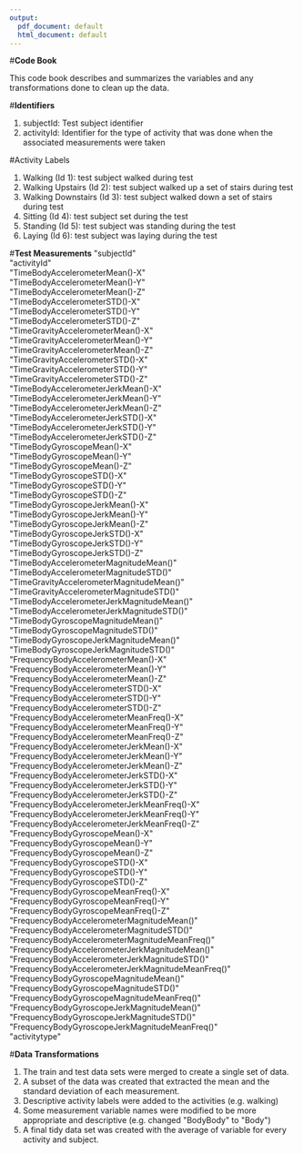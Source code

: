 ```yaml
---
output:
  pdf_document: default
  html_document: default
---
```

#**Code Book**

This code book describes and summarizes the variables and any transformations done to clean up the data.

#**Identifiers**

1. subjectId: Test subject identifier
2. activityId: Identifier for the type of activity that was done when the associated measurements were taken

#Activity Labels
1. Walking (Id 1): test subject walked during test
2. Walking Upstairs (Id 2): test subject walked up a set of stairs during test
3. Walking Downstairs (Id 3): test subject walked down a set of stairs during test
4. Sitting (Id 4): test subject set during the test
5. Standing (Id 5): test subject was standing during the test
6. Laying (Id 6): test subject was laying during the test

#**Test Measurements**
"subjectId"                                        
"activityId"                                       
"TimeBodyAccelerometerMean()-X"                    
"TimeBodyAccelerometerMean()-Y"                    
"TimeBodyAccelerometerMean()-Z"                    
"TimeBodyAccelerometerSTD()-X"                     
"TimeBodyAccelerometerSTD()-Y"                     
"TimeBodyAccelerometerSTD()-Z"                     
"TimeGravityAccelerometerMean()-X"                 
"TimeGravityAccelerometerMean()-Y"                 
"TimeGravityAccelerometerMean()-Z"                 
"TimeGravityAccelerometerSTD()-X"                  
"TimeGravityAccelerometerSTD()-Y"                  
"TimeGravityAccelerometerSTD()-Z"                  
"TimeBodyAccelerometerJerkMean()-X"                
"TimeBodyAccelerometerJerkMean()-Y"                
"TimeBodyAccelerometerJerkMean()-Z"                
"TimeBodyAccelerometerJerkSTD()-X"                 
"TimeBodyAccelerometerJerkSTD()-Y"                 
"TimeBodyAccelerometerJerkSTD()-Z"                 
"TimeBodyGyroscopeMean()-X"                        
"TimeBodyGyroscopeMean()-Y"                        
"TimeBodyGyroscopeMean()-Z"                        
"TimeBodyGyroscopeSTD()-X"                         
"TimeBodyGyroscopeSTD()-Y"                         
"TimeBodyGyroscopeSTD()-Z"                         
"TimeBodyGyroscopeJerkMean()-X"                    
"TimeBodyGyroscopeJerkMean()-Y"                    
"TimeBodyGyroscopeJerkMean()-Z"                    
"TimeBodyGyroscopeJerkSTD()-X"                     
"TimeBodyGyroscopeJerkSTD()-Y"                     
"TimeBodyGyroscopeJerkSTD()-Z"                     
"TimeBodyAccelerometerMagnitudeMean()"             
"TimeBodyAccelerometerMagnitudeSTD()"              
"TimeGravityAccelerometerMagnitudeMean()"          
"TimeGravityAccelerometerMagnitudeSTD()"           
"TimeBodyAccelerometerJerkMagnitudeMean()"         
"TimeBodyAccelerometerJerkMagnitudeSTD()"          
"TimeBodyGyroscopeMagnitudeMean()"                 
"TimeBodyGyroscopeMagnitudeSTD()"                  
"TimeBodyGyroscopeJerkMagnitudeMean()"             
"TimeBodyGyroscopeJerkMagnitudeSTD()"              
"FrequencyBodyAccelerometerMean()-X"               
"FrequencyBodyAccelerometerMean()-Y"               
"FrequencyBodyAccelerometerMean()-Z"               
"FrequencyBodyAccelerometerSTD()-X"                
"FrequencyBodyAccelerometerSTD()-Y"                
"FrequencyBodyAccelerometerSTD()-Z"                
"FrequencyBodyAccelerometerMeanFreq()-X"           
"FrequencyBodyAccelerometerMeanFreq()-Y"           
"FrequencyBodyAccelerometerMeanFreq()-Z"           
"FrequencyBodyAccelerometerJerkMean()-X"           
"FrequencyBodyAccelerometerJerkMean()-Y"           
"FrequencyBodyAccelerometerJerkMean()-Z"           
"FrequencyBodyAccelerometerJerkSTD()-X"            
"FrequencyBodyAccelerometerJerkSTD()-Y"            
"FrequencyBodyAccelerometerJerkSTD()-Z"            
"FrequencyBodyAccelerometerJerkMeanFreq()-X"       
"FrequencyBodyAccelerometerJerkMeanFreq()-Y"       
"FrequencyBodyAccelerometerJerkMeanFreq()-Z"       
"FrequencyBodyGyroscopeMean()-X"                   
"FrequencyBodyGyroscopeMean()-Y"                   
"FrequencyBodyGyroscopeMean()-Z"                   
"FrequencyBodyGyroscopeSTD()-X"                    
"FrequencyBodyGyroscopeSTD()-Y"                    
"FrequencyBodyGyroscopeSTD()-Z"                    
"FrequencyBodyGyroscopeMeanFreq()-X"               
"FrequencyBodyGyroscopeMeanFreq()-Y"               
"FrequencyBodyGyroscopeMeanFreq()-Z"               
"FrequencyBodyAccelerometerMagnitudeMean()"        
"FrequencyBodyAccelerometerMagnitudeSTD()"         
"FrequencyBodyAccelerometerMagnitudeMeanFreq()"    
"FrequencyBodyAccelerometerJerkMagnitudeMean()"    
"FrequencyBodyAccelerometerJerkMagnitudeSTD()"     
"FrequencyBodyAccelerometerJerkMagnitudeMeanFreq()"
"FrequencyBodyGyroscopeMagnitudeMean()"            
"FrequencyBodyGyroscopeMagnitudeSTD()"             
"FrequencyBodyGyroscopeMagnitudeMeanFreq()"        
"FrequencyBodyGyroscopeJerkMagnitudeMean()"        
"FrequencyBodyGyroscopeJerkMagnitudeSTD()"         
"FrequencyBodyGyroscopeJerkMagnitudeMeanFreq()"    
"activitytype" 

#**Data Transformations**

1. The train and test data sets were merged to create a single set of data.
2. A subset of the data was created that extracted the mean and the standard deviation of each measurement.
3. Descriptive activity labels were added to the activities (e.g. walking)
4. Some measurement variable names were modified to be more appropriate and descriptive (e.g. changed "BodyBody" to "Body")
5. A final tidy data set was created with the average of variable for every activity and subject.
